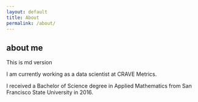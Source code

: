 ```yaml
---
layout: default
title: About
permalink: /about/
---
```


## about me

This is md version

I am currently working as a data scientist at CRAVE Metrics.

I received a Bachelor of Science degree in Applied Mathematics from San Francisco State University in 2016.

